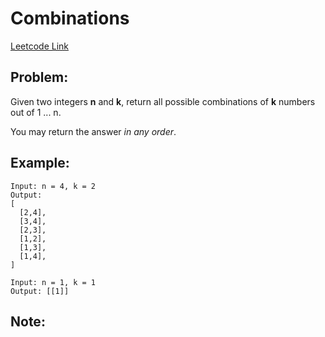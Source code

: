 # Combinations

[Leetcode Link](https://leetcode.com/problems/combinations/)

## Problem:

Given two integers **n** and **k**, return all possible combinations of **k** numbers out of 1 ... n.

You may return the answer _in any order_.

## Example:

```
Input: n = 4, k = 2
Output:
[
  [2,4],
  [3,4],
  [2,3],
  [1,2],
  [1,3],
  [1,4],
]
```

```
Input: n = 1, k = 1
Output: [[1]]
```

## Note:
